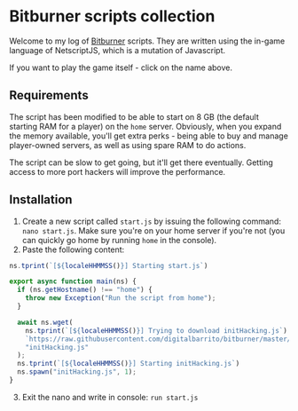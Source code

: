 # Bitburner scripts collection

Welcome to my log of [Bitburner](https://danielyxie.github.io/bitburner/) scripts. They are written using the in-game language of NetscriptJS, which is a mutation of Javascript.

If you want to play the game itself - click on the name above.

## Requirements

The script has been modified to be able to start on 8 GB (the default starting RAM for a player) on the `home` server. Obviously, when you expand the memory available, you'll get extra perks - being able to buy and manage player-owned servers, as well as using spare RAM to do actions.

The script can be slow to get going, but it'll get there eventually. Getting access to more port hackers will improve the performance.

## Installation

1. Create a new script called `start.js` by issuing the following command: `nano start.js`. Make sure you're on your home server if you're not (you can quickly go home by running `home` in the console).
2. Paste the following content:

```javascript
ns.tprint(`[${localeHHMMSS()}] Starting start.js`)

export async function main(ns) {
  if (ns.getHostname() !== "home") {
    throw new Exception("Run the script from home");
  }

  await ns.wget(
    ns.tprint(`[${localeHHMMSS()}] Trying to download initHacking.js`)
    `https://raw.githubusercontent.com/digitalbarrito/bitburner/master/src/initHacking.js?ts=${new Date().getTime()}`,
    "initHacking.js"
  );
  ns.tprint(`[${localeHHMMSS()}] Starting initHacking.js`)
  ns.spawn("initHacking.js", 1);
}
```

3. Exit the nano and write in console: `run start.js`
